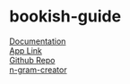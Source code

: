 # bookish-guide

[Documentation](documentation.html)\
[App Link](https://ivanjjj.shinyapps.io/bookish-guide/)\
[Github Repo](https://github.com/ivanjjj/bookish-guide)\
[n-gram-creator](n-gram-creator.html)
